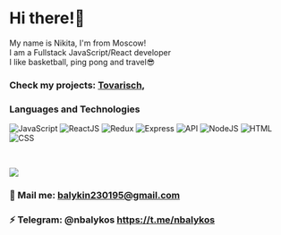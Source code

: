 # Hi there!🤘

My name is Nikita, I'm from Moscow! <br />
I am a Fullstack JavaScript/React developer <br />
I like basketball, ping pong and travel😎 <br />

### Check my projects: [Tovarisch](https://github.com/nbalykin23/Tovarisch),
### Languages and Technologies
![JavaScript](https://img.shields.io/badge/-JavaScript-090909?style=for-the-badge&logo=JavaScript)
![ReactJS](https://img.shields.io/badge/-React-090909?style=for-the-badge&logo=React)
![Redux](https://img.shields.io/badge/-Redux-090909?style=for-the-badge&logo=Redux)
![Express](https://img.shields.io/badge/-Express-090909?style=for-the-badge&logo=Express)
![API](https://img.shields.io/badge/-REST&#032;API-090909?style=for-the-badge)
![NodeJS](https://img.shields.io/badge/-NodeJs-090909?style=for-the-badge&logo=Node)
![HTML](https://img.shields.io/badge/-HTML-090909?style=for-the-badge&logo=html5)
![CSS](https://img.shields.io/badge/-CSS-090909?style=for-the-badge&logo=css3)

<br />

![](https://visitor-badge.glitch.me/badge?page_id=nbalykin23)

### 💬 Mail me: balykin230195@gmail.com
### ⚡️ Telegram: @nbalykos https://t.me/nbalykos
